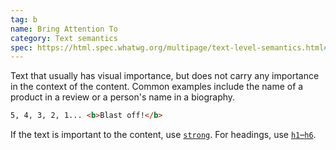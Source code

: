 ```yaml
---
tag: b
name: Bring Attention To
category: Text semantics
spec: https://html.spec.whatwg.org/multipage/text-level-semantics.html#the-b-element
---
```


Text that usually has visual importance, but does not carry any importance in the context of the content. Common examples include the name of a product in a review or a person's name in a biography.

```html
5, 4, 3, 2, 1... <b>Blast off!</b>
```

If the text is important to the content, use [`strong`](#strong). For headings, use [`h1`–`h6`](#h%23).
